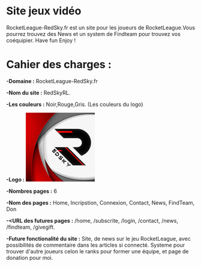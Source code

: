 # Site jeux vidéo

RocketLeague-RedSky.fr est un site pour les joueurs de RocketLeague.Vous pourrez trouvez des News et un system de 
Findteam pour trouvez vos coéquipier.
Have fun Enjoy !


# Cahier des charges :

**-Domaine :** RocketLeague-RedSky.fr

**-Nom du site :** RedSkyRL.

**-Les couleurs :** Noir,Rouge,Gris. (Les couleurs du logo)

**-Logo :** ![Logo Site](www/public/assets/img/Logo.jpg)

**-Nombres pages :** 6

**-Nom des pages :** Home, Incripstion, Connexion, Contact, News, FindTeam, Don

**-<URL des futures pages :** /home, /subscrite, /login, /contact, /news, /findteam, /givegift.

**-Future fonctionalité du site :** Site, de news sur le jeu RocketLeague, avec possibilités de commentaire dans les articles
si connecté.
Systeme pour trouver d'autre joueurs celon le ranks pour former une équipe, et page de donation pour moi.
